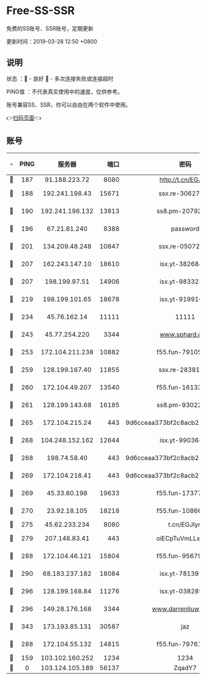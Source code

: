 # Free-SS-SSR

免费的SS账号、SSR账号，定期更新

更新时间：2019-03-28 12:50 +0800

## 说明

状态     ：🙂 - 良好 🙁 - 多次连接失败或连接超时

PING值   ：不代表真实使用中的速度，仅供参考。

账号兼容SS、SSR，你可以自由在两个软件中使用。

👉[扫码页面](https://liesauer.github.io/Free-SS-SSR/)👈

## 账号

|-|PING|服务器|端口|密码|加密方式|区域|
|:----:|:----:|:-----:|-----:|:----:|:----:|:----:|
|🙂|187|91.188.223.72|8080|http://t.cn/EGJIyrl|rc4-md5|RU|
|🙂|188|192.241.198.43|15671|ssx.re-30627784|aes-256-cfb|US|
|🙂|190|192.241.196.132|13813|ss8.pm-20792898|aes-256-cfb|US|
|🙂|196|67.21.81.240|8388|password|aes-256-cfb|US|
|🙂|201|134.209.48.248|10847|ssx.re-05072689|aes-256-cfb|US|
|🙂|207|162.243.147.10|18610|isx.yt-38268471|aes-256-cfb|US|
|🙂|207|198.199.97.51|14906|isx.yt-98332300|aes-256-cfb|US|
|🙂|219|198.199.101.65|18678|isx.yt-91991636|aes-256-cfb|US|
|🙂|234|45.76.162.14|11111|11111|aes-256-cfb|SG|
|🙂|243|45.77.254.220|3344|www.sphard.com|aes-256-cfb|SG|
|🙂|253|172.104.211.238|10882|f55.fun-79105579|aes-256-cfb|US|
|🙂|259|128.199.167.40|11855|ssx.re-28381308|aes-256-cfb|SG|
|🙂|260|172.104.49.207|13540|f55.fun-16133449|aes-256-cfb|SG|
|🙂|261|128.199.143.68|16185|ss8.pm-93022254|aes-256-cfb|SG|
|🙂|265|172.104.215.24|443|9d6cceaa373bf2c8acb22e60b6a58be6|aes-256-cfb|US|
|🙂|268|104.248.152.162|12644|isx.yt-99036844|aes-256-cfb|SG|
|🙂|268|198.74.58.40|443|9d6cceaa373bf2c8acb22e60b6a58be6|aes-256-cfb|US|
|🙂|269|172.104.218.41|443|9d6cceaa373bf2c8acb22e60b6a58be6|aes-256-cfb|US|
|🙂|269|45.33.80.198|19633|f55.fun-17377809|aes-256-cfb|US|
|🙂|270|23.92.18.105|18218|f55.fun-10866563|aes-256-cfb|US|
|🙂|275|45.62.233.234|8080|t.cn/EGJIyrl|rc4-md5|CA|
|🙂|279|207.148.83.41|443|oiECpTuVmLLxk4Ts|aes-256-cfb|AU|
|🙂|288|172.104.46.121|15804|f55.fun-95679008|aes-256-cfb|SG|
|🙂|290|68.183.237.182|18084|isx.yt-78139747|aes-256-cfb|SG|
|🙂|296|128.199.168.84|11276|isx.yt-03828931|aes-256-cfb|SG|
|🙂|296|149.28.176.168|3344|www.darrenliuwei.com|aes-256-cfb|AU|
|🙂|343|173.193.85.131|30587|jaz|aes-256-cfb|US|
|🙂|288|172.104.55.132|14815|f55.fun-79761040|aes-256-cfb|SG|
|🙁|159|103.102.160.252|1234|1234|rc4-md5|JP|
|🙁|0|103.124.105.189|56137|ZqadY7|chacha20|US|
